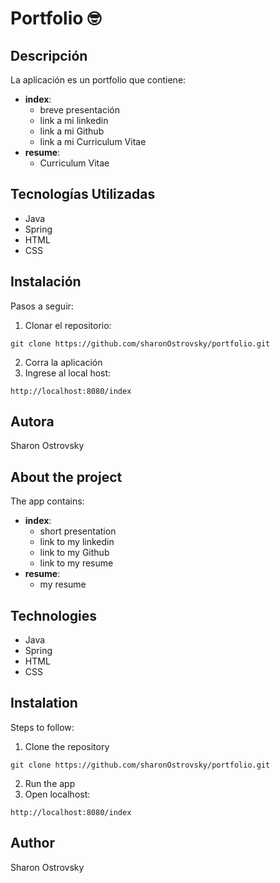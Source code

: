 # **Portfolio** :nerd_face:

## Descripción

La aplicación es un portfolio que contiene:

* **index**:
  * breve presentación
  * link a mi linkedin
  * link a mi Github
  * link a mi Curriculum Vitae
* **resume**:
  * Curriculum Vitae


## Tecnologías Utilizadas

* Java
* Spring
* HTML
* CSS


## Instalación

Pasos a seguir:

1. Clonar el repositorio:

```
git clone https://github.com/sharonOstrovsky/portfolio.git
```

2. Corra la aplicación
3. Ingrese al local host:

```
http://localhost:8080/index
```

## Autora

Sharon Ostrovsky



## About the project

The app contains:

* **index**:
  * short presentation
  * link to my linkedin
  * link to my Github
  * link to my resume
* **resume**:
  * my resume


## Technologies

* Java
* Spring
* HTML
* CSS


## Instalation

Steps to follow:

1. Clone the repository

```
git clone https://github.com/sharonOstrovsky/portfolio.git
```

2. Run the app
3. Open localhost:

```
http://localhost:8080/index
```

## Author

Sharon Ostrovsky


